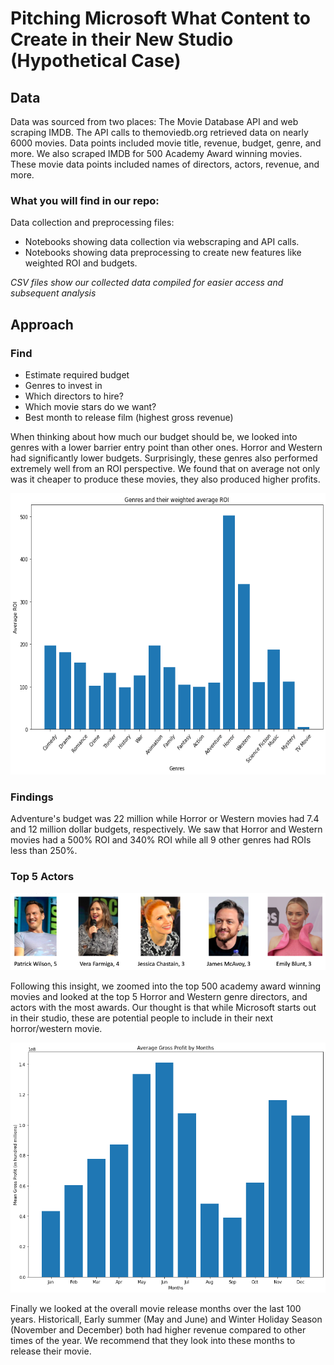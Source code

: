 


# Pitching Microsoft What Content to Create in their New Studio (Hypothetical Case)


## Data

Data was sourced from two places: The Movie Database API and web scraping IMDB. The API calls to themoviedb.org retrieved data on nearly 6000 movies. Data points included movie title, revenue, budget, genre, and more. We also scraped IMDB for 500 Academy Award winning movies. These movie data points included names of directors, actors, revenue, and more.

### What you will find in our repo:
Data collection and preprocessing files:
- Notebooks showing data collection via webscraping and API calls.
- Notebooks showing data preprocessing to create new features like weighted ROI and budgets.

*CSV files show our collected data compiled for easier access and subsequent analysis*

## Approach

### Find
- Estimate required budget
- Genres to invest in
- Which directors to hire?
- Which movie stars do we want?
- Best month to release film (highest gross revenue)


When thinking about how much our budget should be, we looked into genres with a lower barrier entry point than other ones. 
Horror and Western had significantly lower budgets. Surprisingly, these genres also performed extremely well from an ROI perspective. We found that on average not only was it cheaper to produce these movies, they also produced higher profits.

<p align="left"> 
<img src="https://github.com/chrispfchung/mediaproject/blob/master/images/genresandweightedROI.png" alt="jupyter" height=450px />
 </p>

### Findings

Adventure's budget was 22 million while Horror or Western movies had 7.4 and 12 million dollar budgets, respectively.
We saw that Horror and Western movies had a 500% ROI and 340% ROI while all 9 other genres had ROIs less than 250%.

### Top 5 Actors
![top5actors](https://github.com/chrispfchung/mediaproject/blob/master/images/top5actors.png)

Following this insight, we zoomed into the top 500 academy award winning movies and looked at the top 5 Horror and Western genre directors, and actors with the most awards. Our thought is that while Microsoft starts out in their studio, these are potential people to include in their next horror/western movie.


<p align="left"> 
<img src="https://github.com/chrispfchung/mediaproject/blob/master/images/grossprofitbymonth.png" alt="jupyter" height=400px />
 </p>

Finally we looked at the overall movie release months over the last 100 years. Historicall, Early summer (May and June) and Winter Holiday Season (November and December) both had higher revenue compared to other times of the year. We recommend that they look into these months to release their movie.
